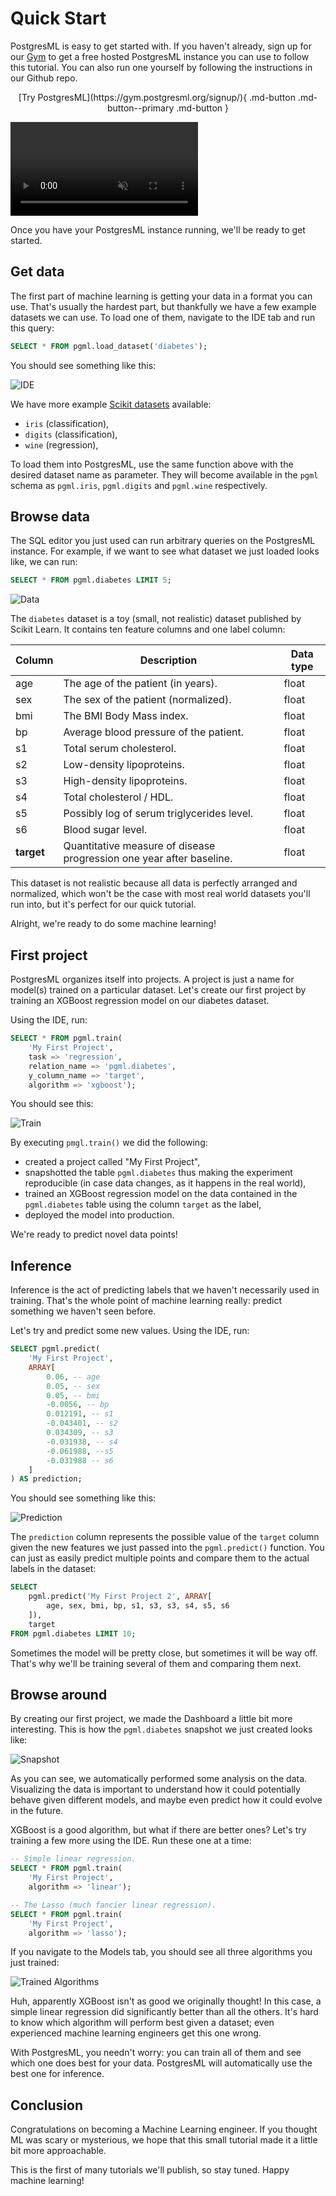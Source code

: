 # Quick Start

PostgresML is easy to get started with. If you haven't already, sign up for our [Gym](https://gym.postgresml.org/signup/) to get a free hosted PostgresML instance you can use to follow this tutorial. You can also run one yourself by following the instructions in our Github repo.

<p align="center" markdown>
  [Try PostgresML](https://gym.postgresml.org/signup/){ .md-button .md-button--primary .md-button }
</p>

<video autoplay loop muted>
  <source src="images/demo.webm" type="video/webm">
  <source src="images/demo.mp4" type="video/mp4">
  <img src="images/console.png" alt="PostgresML in practice" loading="lazy">
</video>

Once you have your PostgresML instance running, we'll be ready to get started.

## Get data

The first part of machine learning is getting your data in a format you can use. That's usually the hardest part, but thankfully we have a few example datasets we can use. To load one of them, navigate to the IDE tab and run this query:

```sql
SELECT * FROM pgml.load_dataset('diabetes');
```

You should see something like this:

![IDE](/gym/ide.png)

We have more example [Scikit datasets](https://scikit-learn.org/stable/datasets/toy_dataset.html) available:

- `iris` (classification),
- `digits` (classification),
- `wine` (regression),

To load them into PostgresML, use the same function above with the desired dataset name as parameter. They will become available in the `pgml` schema as `pgml.iris`, `pgml.digits` and `pgml.wine` respectively.

## Browse data

The SQL editor you just used can run arbitrary queries on the PostgresML instance. For example,
if we want to see what dataset we just loaded looks like, we can run:

```sql
SELECT * FROM pgml.diabetes LIMIT 5;
```

![Data](/gym/data.png)

The `diabetes` dataset is a toy (small, not realistic) dataset published by Scikit Learn. It contains ten feature columns and one label column:

| **Column** | **Description**                                                      | **Data type** |
|------------|----------------------------------------------------------------------|---------------|
| age        | The age of the patient (in years).                                   | float         |
| sex        | The sex of the patient (normalized).                                 | float         |
| bmi        | The BMI Body Mass index.                                             | float         |
| bp         | Average blood pressure of the patient.                               | float         |
| s1         | Total serum cholesterol.                                             | float         |
| s2         | Low-density lipoproteins.                                            | float         |
| s3         | High-density lipoproteins.                                           | float         |
| s4         | Total cholesterol / HDL.                                             | float         |
| s5         | Possibly log of serum triglycerides level.                           | float         |
| s6         | Blood sugar level.                                                   | float         |
| **target** | Quantitative measure of disease progression one year after baseline. | float         |


This dataset is not realistic because all data is perfectly arranged and normalized, which won't be the case with most real world datasets you'll run into, but it's perfect for our quick tutorial.


Alright, we're ready to do some machine learning!

## First project

PostgresML organizes itself into projects. A project is just a name for model(s) trained on a particular dataset. Let's create our first project by training an XGBoost regression model on our diabetes dataset.

Using the IDE, run:

```sql
SELECT * FROM pgml.train(
	'My First Project',
	task => 'regression',
	relation_name => 'pgml.diabetes',
	y_column_name => 'target',
	algorithm => 'xgboost');
```

You should see this:

![Train](/gym/train.png)

By executing `pmgl.train()` we did the following:

- created a project called "My First Project",
- snapshotted the table `pgml.diabetes` thus making the experiment reproducible (in case data changes, as it happens in the real world),
- trained an XGBoost regression model on the data contained in the `pgml.diabetes` table using the column `target` as the label,
- deployed the model into production.

We're ready to predict novel data points!

## Inference

Inference is the act of predicting labels that we haven't necessarily used in training. That's the whole point of machine learning really: predict something we haven't seen before.

Let's try and predict some new values. Using the IDE, run:

```sql
SELECT pgml.predict(
	'My First Project',
	ARRAY[
		0.06, -- age
		0.05, -- sex
		0.05, -- bmi
		-0.0056, -- bp
		0.012191, -- s1
		-0.043401, -- s2
		0.034309, -- s3
		-0.031938, -- s4
		-0.061988, --s5
		-0.031988 -- s6
	]
) AS prediction;
```

You should see something like this:

![Prediction](/gym/predict.png)

The `prediction` column represents the possible value of the `target` column given the new features we just passed into the `pgml.predict()` function. You can just as easily predict multiple points and compare them to the actual labels in the dataset:

```sql
SELECT
	pgml.predict('My First Project 2', ARRAY[
		age, sex, bmi, bp, s1, s3, s3, s4, s5, s6
	]),
    target
FROM pgml.diabetes LIMIT 10;
```

Sometimes the model will be pretty close, but sometimes it will be way off. That's why we'll be training several of them and comparing them next.

## Browse around

By creating our first project, we made the Dashboard a little bit more interesting. This is how the `pgml.diabetes` snapshot we just created looks like:

![Snapshot](/gym/snapshot.png)

As you can see, we automatically performed some analysis on the data. Visualizing the data is important to understand how it could potentially behave given different models, and maybe even predict how it could evolve in the future.

XGBoost is a good algorithm, but what if there are better ones? Let's try training a few more using the IDE. Run these one at a time:

```sql
-- Simple linear regression.
SELECT * FROM pgml.train(
	'My First Project',
	algorithm => 'linear');

-- The Lasso (much fancier linear regression).
SELECT * FROM pgml.train(
	'My First Project',
	algorithm => 'lasso'); 
```

If you navigate to the Models tab, you should see all three algorithms you just trained:

![Trained Algorithms](/gym/trained_models.png)

Huh, apparently XGBoost isn't as good we originally thought! In this case, a simple linear regression did significantly better than all the others. It's hard to know which algorithm will perform best given a dataset; even experienced machine learning engineers get this one wrong.

With PostgresML, you needn't worry: you can train all of them and see which one does best for your data. PostgresML will automatically use the best one for inference.

## Conclusion

Congratulations on becoming a Machine Learning engineer. If you thought ML was scary or mysterious, we hope that this small tutorial made it a little bit more approachable.

This is the first of many tutorials we'll publish, so stay tuned. Happy machine learning!
